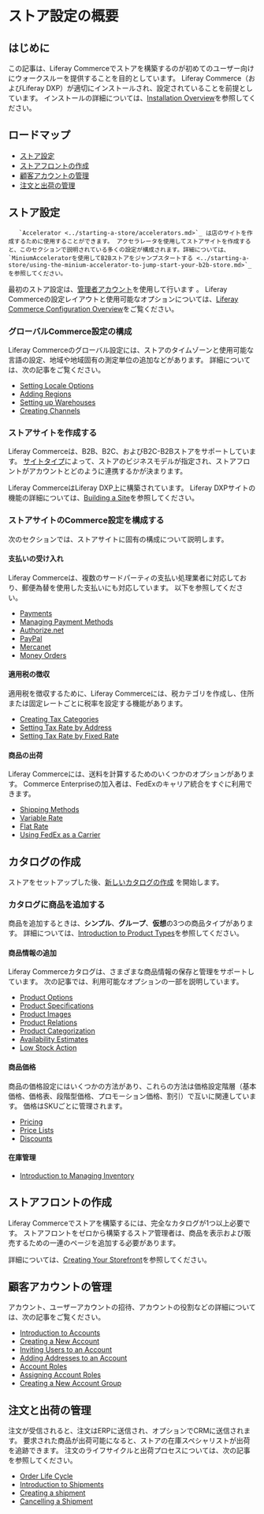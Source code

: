# ストア設定の概要

## はじめに

この記事は、Liferay Commerceでストアを構築するのが初めてのユーザー向けにウォークスルーを提供することを目的としています。 Liferay Commerce（およびLiferay DXP）が適切にインストールされ、設定されていることを前提としています。 インストールの詳細については、[Installation Overview](../../installation-and-upgrades/installation-overview.md)を参照してください。

## ロードマップ

  - [ストア設定](#store-setup)
  - [ストアフロントの作成](#creating-the-storefront)
  - [顧客アカウントの管理](#managing-customer-accounts)
  - [注文と出荷の管理](#managing-orders-and-shipments)

## ストア設定

``` note::
   `Accelerator <../starting-a-store/accelerators.md>`_ は店のサイトを作成するために使用することができます。 アクセラレータを使用してストアサイトを作成すると、このセクションで説明されている多くの設定が構成されます。詳細については、`MiniumAcceleratorを使用してB2Bストアをジャンプスタートする <../starting-a-store/using-the-minium-accelerator-to-jump-start-your-b2b-store.md>`_ を参照してください。
```

最初のストア設定は、[管理者アカウント](./introduction-to-the-admin-account.md)を使用して行います 。 Liferay Commerceの設定レイアウトと使用可能なオプションについては、[Liferay Commerce Configuration Overview](../store-administration/liferay-commerce-configuration-overview.md)をご覧ください。

### グローバルCommerce設定の構成

Liferay Commerceのグローバル設定には、ストアのタイムゾーンと使用可能な言語の設定、地域や地域固有の測定単位の追加などがあります。 詳細については、次の記事をご覧ください。

  - [Setting Locale Options](../store-administration/locale-options.md)
  - [Adding Regions](../store-administration/adding-regions.md)
  - [Setting up Warehouses](../managing-a-catalog/managing-inventory/warehouse-reference-guide.md)
  - [Creating Channels](../managing-a-catalog/creating-and-managing-products/channels/introduction-to-channels.md)

### ストアサイトを作成する

Liferay Commerceは、B2B、B2C、およびB2C-B2Bストアをサポートしています。 [サイトタイプ](../starting-a-store/sites-and-site-types.md)によって、ストアのビジネスモデルが指定され、ストアフロントがアカウントとどのように連携するかが決まります。

Liferay CommerceはLiferay DXP上に構築されています。 Liferay DXPサイトの機能の詳細については、[Building a Site](https://learn.liferay.com/dxp/7.x/en/site-building/building-sites/adding-a-site.html)を参照してください。

### ストアサイトのCommerce設定を構成する

次のセクションでは、ストアサイトに固有の構成について説明します。

#### 支払いの受け入れ

Liferay Commerceは、複数のサードパーティの支払い処理業者に対応しており、郵便為替を使用した支払いにも対応しています。 以下を参照してください。

  - [Payments](../store-administration/configuring-payment-methods/payments.md)
  - [Managing Payment Methods](../store-administration/configuring-payment-methods/managing-payment-methods.md)
  - [Authorize.net](../store-administration/configuring-payment-methods/authorize.net.md)
  - [PayPal](../store-administration/configuring-payment-methods/mercanet.md)
  - [Mercanet](../store-administration/configuring-payment-methods/mercanet.md)
  - [Money Orders](../store-administration/configuring-payment-methods/mercanet.md)

#### 適用税の徴収

適用税を徴収するために、Liferay Commerceには、税カテゴリを作成し、住所または固定レートごとに税率を設定する機能があります。

  - [Creating Tax Categories](../store-administration/configuring-taxes/creating-tax-categories.md)
  - [Setting Tax Rate by Address](../store-administration/configuring-taxes/setting-tax-rate-by-address.md)
  - [Setting Tax Rate by Fixed Rate](../store-administration/configuring-taxes/setting-tax-rate-by-fixed-rate.md)

#### 商品の出荷

Liferay Commerceには、送料を計算するためのいくつかのオプションがあります。 Commerce Enterpriseの加入者は、FedExのキャリア統合をすぐに利用できます。

  - [Shipping Methods](../store-administration/configuring-shipping-methods/shipping-methods.md)
  - [Variable Rate](../store-administration/configuring-shipping-methods/using-the-variable-rate-shipping-method.md)
  - [Flat Rate](../store-administration/configuring-shipping-methods/using-the-flat-rate-shipping-method.md)
  - [Using FedEx as a Carrier](../store-administration/configuring-shipping-methods/using-the-fedex-shipping-method.md)

## カタログの作成

ストアをセットアップした後、[新しいカタログの作成](../managing-a-catalog/catalogs/creating-a-new-catalog.md) を開始します。

### カタログに商品を追加する

商品を追加するときは、**シンプル**、**グループ**、**仮想**の3つの商品タイプがあります。 詳細については、[Introduction to Product Types](../managing-a-catalog/creating-and-managing-products/product-types/introduction-to-product-types.md)を参照してください。

#### 商品情報の追加

Liferay Commerceカタログは、さまざまな商品情報の保存と管理をサポートしています。 次の記事では、利用可能なオプションの一部を説明しています。

  - [Product Options](../managing-a-catalog/creating-and-managing-products/products/customizing-your-product-with-product-options.md)
  - [Product Specifications](../managing-a-catalog/creating-and-managing-products/products/specifications.md)
  - [Product Images](../managing-a-catalog/creating-and-managing-products/products/product-images.md)
  - [Product Relations](../managing-a-catalog/creating-and-managing-products/products/related-products-up-sells-and-cross-sells.md)
  - [Product Categorization](../managing-a-catalog/creating-and-managing-products/products/organizing-your-catalog-with-product-categories.md)
  - [Availability Estimates](../managing-a-catalog/managing-inventory/availability-estimates.md)
  - [Low Stock Action](../managing-a-catalog/managing-inventory/low-stock-action.md)

#### 商品価格

商品の価格設定にはいくつかの方法があり、これらの方法は価格設定階層（基本価格、価格表、段階型価格、プロモーション価格、割引）で互いに関連しています。 価格はSKUごとに管理されます。

  - [Pricing](../managing-a-catalog/managing-prices/introduction-to-product-pricing-methods.md)
  - [Price Lists](../managing-a-catalog/managing-prices/creating-a-price-list.md)
  - [Discounts](../promoting-products/introduction-to-discounts.md)

#### 在庫管理

  - [Introduction to Managing Inventory](../managing-a-catalog/managing-inventory/introduction-to-managing-inventory.md)

## ストアフロントの作成

Liferay Commerceでストアを構築するには、完全なカタログが1つ以上必要です。 ストアフロントをゼロから構築するストア管理者は、商品を表示および販売するための一連のページを追加する必要があります。

詳細については、[Creating Your Storefront](../creating-store-content/creating-your-storefront.md)を参照してください。

## 顧客アカウントの管理

アカウント、ユーザーアカウントの招待、アカウントの役割などの詳細については、次の記事をご覧ください。

  - [Introduction to Accounts](../account-management/introduction-to-accounts.md)
  - [Creating a New Account](../account-management/creating-a-new-account.md)
  - [Inviting Users to an Account](../account-management/inviting-users-to-an-account.md)
  - [Adding Addresses to an Account](../account-management/adding-addresses-to-an-account.md)
  - [Account Roles](../account-management/account-roles.md)
  - [Assigning Account Roles](../account-management/assigning-account-roles.md)
  - [Creating a New Account Group](../account-management/creating-a-new-account-group.md)

## 注文と出荷の管理

注文が受信されると、注文はERPに送信され、オプションでCRMに送信されます。 要求された商品が出荷可能になると、ストアの在庫スペシャリストが出荷を追跡できます。 注文のライフサイクルと出荷プロセスについては、次の記事を参照してください。

  - [Order Life Cycle](../orders-and-fulfillment/orders/order-life-cycle.md)
  - [Introduction to Shipments](../orders-and-fulfillment/shipments/introduction-to-shipments.md)
  - [Creating a shipment](../orders-and-fulfillment/shipments/creating-a-shipment.md)
  - [Cancelling a Shipment](../orders-and-fulfillment/shipments/cancelling-a-shipment.md)

